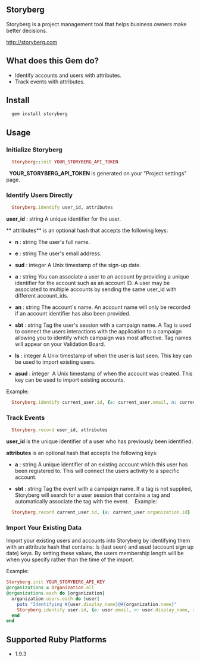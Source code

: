 ## Storyberg

Storyberg is a project management tool that helps business owners make better decisions.

http://storyberg.com

## What does this Gem do?

- Identify accounts and users with attributes.
- Track events with attributes.

## Install

```ruby
  gem install storyberg
```

## Usage

### Initialize Storyberg

```ruby
  Storyberg::init YOUR_STORYBERG_API_TOKEN
```
  **YOUR_STORYBERG_API_TOKEN** is generated on your "Project settings" page.

### Identify Users Directly

```ruby
  Storyberg.identify user_id, attributes
```

**user_id** : string
    A unique identifier for the user.

** attributes** is an optional hash that accepts the following keys:

* **n** : string
    The user's full name.

* **e** : string
    The user's email address.
    
* **sud** : integer
    A Unix timestamp of the sign-up date.
  
* **a** : string
    You can associate a user to an account by providing a unique identifier for the account such as an account ID. A user may be associated to multiple accounts by sending the same user_id with different account_ids.

* **an** : string
    The account's name. An account name will only be recorded if an account identifier has also been provided.
    
* **sbt** : string
    Tag the user's session with a campaign name. A Tag is used to connect the users interactions with the application to a campaign allowing you to identify which campaign was most affective. Tag names will appear on your Validation Board.
    
* **ls** : integer
    A Unix timestamp of when the user is last seen. This key can be used to import existing users.
    
* **asud** : integer 
    A Unix timestamp of when the account was created. This key can be used to import existing accounts.
    
Example:
  
```ruby
  Storyberg.identify current_user.id, {e: current_user.email, n: current_user.display_name, sud: current_user.created_at.to_i, a: current_user.organization.id, an: current_user.organization.name}
```
  
### Track Events

```ruby
  Storyberg.record user_id, attributes
```
  
**user_id** is the unique identifier of a user who has previously been identified.
  
**attributes** is an optional hash that accepts the following keys:
  
* **a** : string
    A unique identifier of an existing account which this user has been registered to. This will connect the users activity to a specific account.
  
* **sbt** : string
    Tag the event with a campaign name. If a tag is not supplied, Storyberg will search for a user session that contains a tag and automatically associate the tag with the event.
      
Example:
```ruby
  Storyberg.record current_user.id, {a: current_user.organization.id}
```
  
### Import Your Existing Data
  
Import your existing users and accounts into Storyberg by identifying them with an attribute hash that contains: ls (last seen) and asud (account sign up date) keys. By setting these values, the users membership length will be when you specify rather than the time of the import. 
  
Example:
  
```ruby
Storyberg.init YOUR_STORYBERG_API_KEY
@organizations = Organization.all
@organizations.each do |organization|
  organization.users.each do |user|
    puts "Identifying #{user.display_name}@#{organization.name}"
    Storyberg.identify user.id, {e: user.email, n: user.display_name, sud: user.created_at.to_i, a: organization.id, an: organization.name, ls: user.created_at.to_i, asud: organization.created_at.to_i}
  end
end
```
  
## Supported Ruby Platforms
  
- 1.9.3
